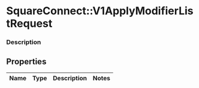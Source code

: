 # SquareConnect::V1ApplyModifierListRequest

### Description



## Properties
Name | Type | Description | Notes
------------ | ------------- | ------------- | -------------


